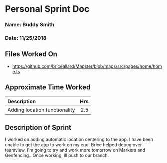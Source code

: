 # Personal Sprint Doc

### Name: Buddy Smith
### Date: 11/25/2018

## Files Worked On

- https://github.com/briceallard/Mapster/blob/maps/src/pages/home/home.ts

## Approximate Time Worked

| Description                     | Hrs  |
| :------------------------------ | ---: |
| Adding location functionality   | 2.5  |


## Description of Sprint

I worked on adding automatic location centering to the app. I have been unable to get the app to work on my end.
Brice helped debug over teamview. I'm going to try and work more tomorrow on Markers and Geofencing.. Once working, ill push to our branch.
